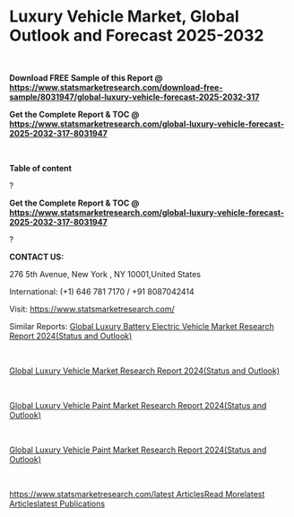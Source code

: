 <h1>Luxury Vehicle Market, Global Outlook and Forecast 2025-2032</h1><br/><p><strong>Download FREE Sample of this Report @ <a href="https://www.statsmarketresearch.com/download-free-sample/8031947/global-luxury-vehicle-forecast-2025-2032-317">https://www.statsmarketresearch.com/download-free-sample/8031947/global-luxury-vehicle-forecast-2025-2032-317</a></strong></p>
 
 
 
 <div><b>Get the Complete Report & TOC @ <a href="https://www.statsmarketresearch.com/global-luxury-vehicle-forecast-2025-2032-317-8031947">https://www.statsmarketresearch.com/global-luxury-vehicle-forecast-2025-2032-317-8031947</a></b></div>
 
 
 
 <p><br />
 
 <b>Table of content</b></p>
 
 
 
 <p>? </p>
 
 
 
 <div><b>Get the Complete Report & TOC @ <a href="https://www.statsmarketresearch.com/global-luxury-vehicle-forecast-2025-2032-317-8031947">https://www.statsmarketresearch.com/global-luxury-vehicle-forecast-2025-2032-317-8031947</a></b></div>
 
 
 
 <p>? </p>
 
 
 
 <p><b>CONTACT US:</b><br />
 
 276 5th Avenue, New York , NY 10001,United States<br />
 
 International: (+1) 646 781 7170 / +91 8087042414<br />
 
 Visit: <a href="https://www.statsmarketresearch.com/">https://www.statsmarketresearch.com/</a><br />
 
 Similar Reports: <a href="https://www.statsmarketresearch.com/global-luxury-vehicle-forecast-2025-2032-317-8031947">Global Luxury Battery Electric Vehicle Market Research Report 2024(Status and Outlook)</a><br />
 
 <br />
 
 <a href="https://www.statsmarketresearch.com/global-luxury-vehicle-forecast-2025-2032-317-8031947">Global Luxury Vehicle Market Research Report 2024(Status and Outlook)</a><br />
 
 <br />
 
 <a href="https://www.statsmarketresearch.com/global-luxury-vehicle-forecast-2025-2032-317-8031947">Global Luxury Vehicle Paint Market Research Report 2024(Status and Outlook)</a><br />
 
 <br />
 
 <a href="https://www.statsmarketresearch.com/global-luxury-vehicle-forecast-2025-2032-317-8031947">Global Luxury Vehicle Paint Market Research Report 2024(Status and Outlook)</a><br />
 
 <br />
 
 <a href="https://gyeongbokgung.com">https://www.statsmarketresearch.com/</a><a href="https://hallyeomaritime.com">latest Articles</a><a href="https://jingwansa.com">Read More</a><a href="https://nguoiviet.jp/">latest Articles</a><a href="https://www.intelmarketresearch.com/">latest Publications</a></p>